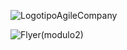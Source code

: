 ![LogotipoAgileCompany](https://user-images.githubusercontent.com/54320945/85630537-2dc5e300-b64a-11ea-8a2e-bb6035f231d0.png)

![Flyer(modulo2)](https://user-images.githubusercontent.com/54320945/86160220-d1e3da00-bae1-11ea-9e66-963d9a9ece6a.png)
